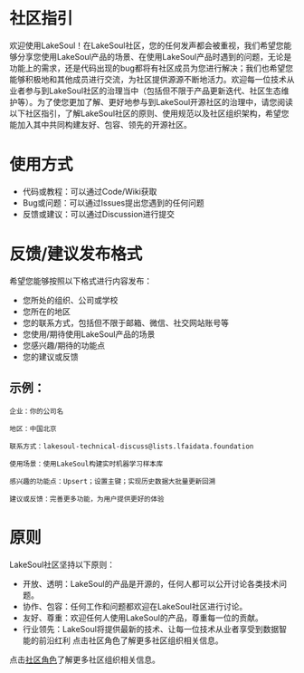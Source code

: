 <!--
SPDX-FileCopyrightText: 2023 LakeSoul Contributors

SPDX-License-Identifier: Apache-2.0
-->

# 社区指引
欢迎使用LakeSoul！在LakeSoul社区，您的任何发声都会被重视，我们希望您能够分享您使用LakeSoul产品的场景、在使用LakeSoul产品时遇到的问题，无论是功能上的需求，还是代码出现的bug都将有社区成员为您进行解决；我们也希望您能够积极地和其他成员进行交流，为社区提供源源不断地活力。欢迎每一位技术从业者参与到LakeSoul社区的治理当中（包括但不限于产品更新迭代、社区生态维护等）。为了使您更加了解、更好地参与到LakeSoul开源社区的治理中，请您阅读以下社区指引，了解LakeSoul社区的原则、使用规范以及社区组织架构，希望您能加入其中共同构建友好、包容、领先的开源社区。

# 使用方式
- 代码或教程：可以通过Code/Wiki获取
- Bug或问题：可以通过Issues提出您遇到的任何问题
- 反馈或建议：可以通过Discussion进行提交
 
# 反馈/建议发布格式
希望您能够按照以下格式进行内容发布：
- 您所处的组织、公司或学校
- 您所在的地区
- 您的联系方式，包括但不限于邮箱、微信、社交网站账号等
- 您使用/期待使用LakeSoul产品的场景
- 您感兴趣/期待的功能点
- 您的建议或反馈

## 示例：
    企业：你的公司名

    地区：中国北京

    联系方式：lakesoul-technical-discuss@lists.lfaidata.foundation

    使用场景：使用LakeSoul构建实时机器学习样本库

    感兴趣的功能点：Upsert；设置主键；实现历史数据大批量更新回溯

    建议或反馈：完善更多功能，为用户提供更好的体验

# 原则
LakeSoul社区坚持以下原则：
- 开放、透明：LakeSoul的产品是开源的，任何人都可以公开讨论各类技术问题。
- 协作、包容：任何工作和问题都欢迎在LakeSoul社区进行讨论。
- 友好、尊重：欢迎任何人使用LakeSoul的产品，尊重每一位的贡献。 
- 行业领先：LakeSoul将提供最新的技术、让每一位技术从业者享受到数据智能的前沿红利
点击社区角色了解更多社区组织相关信息。 

点击[社区角色](community-roles-cn.md)了解更多社区组织相关信息。 
